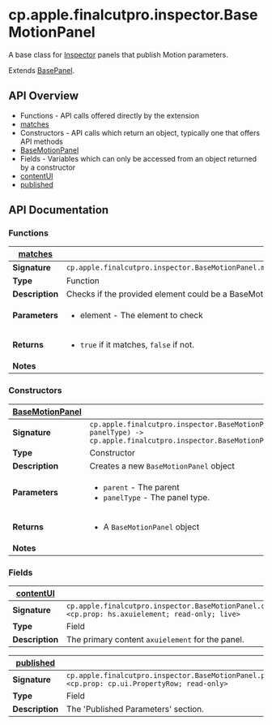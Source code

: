 # cp.apple.finalcutpro.inspector.BaseMotionPanel

A base class for [Inspector](cp.apple.finalcutpro.inspector.Inspector.md) panels
that publish Motion parameters.

Extends [BasePanel](cp.apple.finalcutpro.inspector.BasePanel.md).

## API Overview
* Functions - API calls offered directly by the extension
 * [matches](#matches)
* Constructors - API calls which return an object, typically one that offers API methods
 * [BaseMotionPanel](#BaseMotionPanel)
* Fields - Variables which can only be accessed from an object returned by a constructor
 * [contentUI](#contentUI)
 * [published](#published)

## API Documentation

### Functions

| [matches](#matches)         |                                                                                     |
| --------------------------------------------|-------------------------------------------------------------------------------------|
| **Signature**                               | `cp.apple.finalcutpro.inspector.BaseMotionPanel.matches(element)`                                                                    |
| **Type**                                    | Function                                                                     |
| **Description**                             | Checks if the provided element could be a BaseMotionPanel.                                                                     |
| **Parameters**                              | <ul><li>element   - The element to check</li></ul> |
| **Returns**                                 | <ul><li>`true` if it matches, `false` if not.</li></ul>          |
| **Notes**                                   | <ul></ul>                |

### Constructors

| [BaseMotionPanel](#BaseMotionPanel)         |                                                                                     |
| --------------------------------------------|-------------------------------------------------------------------------------------|
| **Signature**                               | `cp.apple.finalcutpro.inspector.BaseMotionPanel(parent, panelType) -> cp.apple.finalcutpro.inspector.BaseMotionPanel`                                                                    |
| **Type**                                    | Constructor                                                                     |
| **Description**                             | Creates a new `BaseMotionPanel` object                                                                     |
| **Parameters**                              | <ul><li>`parent`		- The parent</li><li>`panelType`  - The panel type.</li></ul> |
| **Returns**                                 | <ul><li>A `BaseMotionPanel` object</li></ul>          |
| **Notes**                                   | <ul></ul>                |

### Fields

| [contentUI](#contentUI)         |                                                                                     |
| --------------------------------------------|-------------------------------------------------------------------------------------|
| **Signature**                               | `cp.apple.finalcutpro.inspector.BaseMotionPanel.contentUI <cp.prop: hs.axuielement; read-only; live>`                                                                    |
| **Type**                                    | Field                                                                     |
| **Description**                             | The primary content `axuielement` for the panel.                                                                     |

| [published](#published)         |                                                                                     |
| --------------------------------------------|-------------------------------------------------------------------------------------|
| **Signature**                               | `cp.apple.finalcutpro.inspector.BaseMotionPanel.published <cp.prop: cp.ui.PropertyRow; read-only>`                                                                    |
| **Type**                                    | Field                                                                     |
| **Description**                             | The 'Published Parameters' section.                                                                     |


